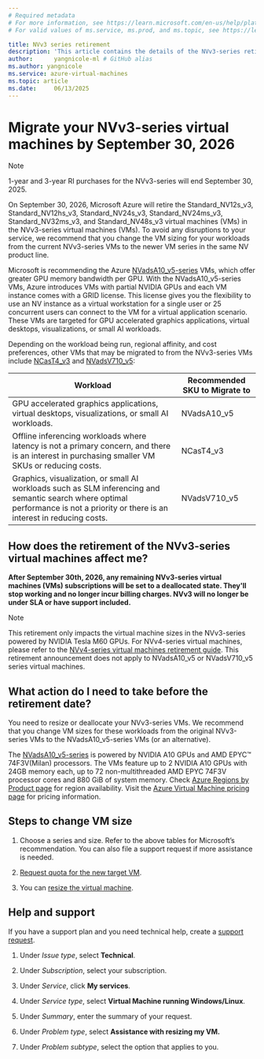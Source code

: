 ```yaml
---
# Required metadata
# For more information, see https://learn.microsoft.com/en-us/help/platform/learn-editor-add-metadata
# For valid values of ms.service, ms.prod, and ms.topic, see https://learn.microsoft.com/en-us/help/platform/metadata-taxonomies

title: NVv3 series retirement
description: 'This article contains the details of the NVv3-series retirement. '
author:      yangnicole-ml # GitHub alias
ms.author: yangnicole
ms.service: azure-virtual-machines
ms.topic: article
ms.date:     06/13/2025
---
```


# Migrate your NVv3-series virtual machines by September 30, 2026
> [!NOTE]
> 1-year and 3-year RI purchases for the NVv3-series will end September 30, 2025.  

On September 30, 2026, Microsoft Azure will retire the Standard_NV12s_v3, Standard_NV12hs_v3, Standard_NV24s_v3, Standard_NV24ms_v3, Standard_NV32ms_v3, and Standard_NV48s_v3 virtual machines (VMs) in the NVv3-series virtual machines (VMs). To avoid any disruptions to your service, we recommend that you change the VM sizing for your workloads from the current NVv3-series VMs to the newer VM series in the same NV product line. 

Microsoft is recommending the Azure [NVadsA10_v5-series](/azure/virtual-machines/sizes/gpu-accelerated/nvadsa10v5-series?tabs=sizebasic) VMs, which offer greater GPU memory bandwidth per GPU. With the NVadsA10_v5-series VMs, Azure introduces VMs with partial NVIDIA GPUs and each VM instance comes with a GRID license. This license gives you the flexibility to use an NV instance as a virtual workstation for a single user or 25 concurrent users can connect to the VM for a virtual application scenario. These VMs are targeted for GPU accelerated graphics applications, virtual desktops, visualizations, or small AI workloads. 

Depending on the workload being run, regional affinity, and cost preferences, other VMs that may be migrated to from the NVv3-series VMs include [NCasT4_v3](/azure/virtual-machines/sizes/gpu-accelerated/ncast4v3-series?tabs=sizebasic) and [NVadsV710_v5](/azure/virtual-machines/sizes/gpu-accelerated/nvadsv710-v5-series?tabs=sizebasic): 

|Workload|Recommended SKU to Migrate to|
| -------- | -------- |
|GPU accelerated graphics applications, virtual desktops, visualizations, or small AI workloads. |NVadsA10_v5|
|Offline inferencing workloads where latency is not a primary concern, and there is an interest in purchasing smaller VM SKUs or reducing costs. |NCasT4_v3|
|Graphics, visualization, or small AI workloads such as SLM inferencing and semantic search where optimal performance is not a priority or there is an interest in reducing costs.|NVadsV710_v5|

## How does the retirement of the NVv3-series virtual machines affect me? 

**After September 30th, 2026, any remaining NVv3-series virtual machines (VMs) subscriptions will be set to a deallocated state. They'll stop working and no longer incur billing charges. NVv3 will no longer be under SLA or have support included.** 

> [!NOTE]
> This retirement only impacts the virtual machine sizes in the NVv3-series powered by NVIDIA Tesla M60 GPUs. For NVv4-series virtual machines, please refer to the [NVv4-series virtual machines retirement guide](/azure/virtual-machines/sizes/gpu-accelerated/nvv4-retirement). This retirement announcement does not apply to NVadsA10_v5 or NVadsV710_v5 series virtual machines. 

## What action do I need to take before the retirement date? 

You need to resize or deallocate your NVv3-series VMs. We recommend that you change VM sizes for these workloads from the original NVv3-series VMs to the NVadsA10_v5-series VMs (or an alternative).

The [NVadsA10_v5-series](/azure/virtual-machines/sizes/gpu-accelerated/nvadsa10v5-series?tabs=sizebasic) is powered by NVIDIA A10 GPUs and AMD EPYC™ 74F3V(Milan) processors. The VMs feature up to 2 NVIDIA A10 GPUs with 24GB memory each, up to 72 non-multithreaded AMD EPYC 74F3V processor cores and 880 GiB of system memory. Check [Azure Regions by Product page](https://azure.microsoft.com/explore/global-infrastructure/products-by-region/) for region availability. Visit the [Azure Virtual Machine pricing page](https://azure.microsoft.com/pricing/details/virtual-machines/) for pricing information.

## Steps to change VM size

1. Choose a series and size. Refer to the above tables for Microsoft’s recommendation. You can also file a support request if more assistance is needed.

1. [Request quota for the new target VM](/azure/azure-portal/supportability/per-vm-quota-requests).

1. You can [resize the virtual machine](/azure/virtual-machines/resize-vm).

## Help and support

If you have a support plan and you need technical help, create a [support request](https://portal.azure.com/).

1. Under *Issue type*, select **Technical**.

1. Under *Subscription*, select your subscription.

1. Under *Service*, click **My services**.

1. Under *Service type*, select **Virtual Machine running Windows/Linux**.

1. Under *Summary*, enter the summary of your request.

1. Under *Problem type*, select **Assistance with resizing my VM.**

1. Under *Problem subtype*, select the option that applies to you.


